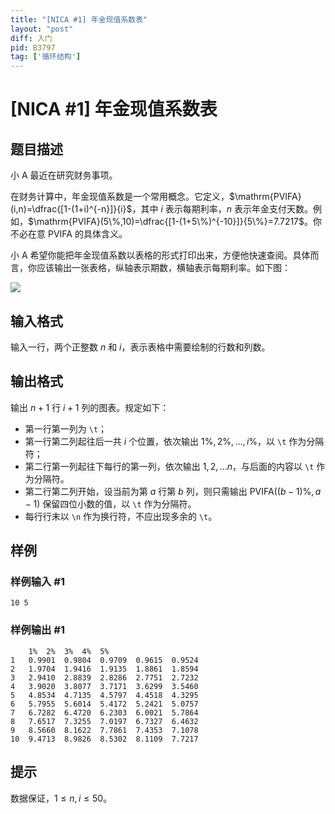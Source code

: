 ```yaml
---
title: "[NICA #1] 年金现值系数表"
layout: "post"
diff: 入门
pid: B3797
tag: ['循环结构']
---
```

# [NICA #1] 年金现值系数表
## 题目描述

小 A 最近在研究财务事项。

在财务计算中，年金现值系数是一个常用概念。它定义，$\mathrm{PVIFA}(i,n)=\dfrac{[1-(1+i)^{-n}]}{i}$，其中 $i$ 表示每期利率，$n$ 表示年金支付天数。例如，$\mathrm{PVIFA}(5\%,10)=\dfrac{[1-(1+5\%)^{-10}]}{5\%}=7.7217$。你不必在意 $\mathrm{PVIFA}$ 的具体含义。

小 A 希望你能把年金现值系数以表格的形式打印出来，方便他快速查阅。具体而言，你应该输出一张表格，纵轴表示期数，横轴表示每期利率。如下图：

![](https://cdn.luogu.com.cn/upload/image_hosting/65j0yxcc.png)
## 输入格式

输入一行，两个正整数 $n$ 和 $i$，表示表格中需要绘制的行数和列数。
## 输出格式

输出 $n+1$ 行 $i+1$ 列的图表。规定如下：
- 第一行第一列为 `\t`；
- 第一行第二列起往后一共 $i$ 个位置，依次输出 $1\%,2\%,\dots,i\%$，以 `\t` 作为分隔符；
- 第二行第一列起往下每行的第一列，依次输出 $1,2,\dots n$，与后面的内容以 `\t` 作为分隔符。
- 第二行第二列开始，设当前为第 $a$ 行第 $b$ 列，则只需输出 $\mathrm{PVIFA}((b-1)\%,a - 1)$ 保留四位小数的值，以 `\t` 作为分隔符。
- 每行行末以 `\n` 作为换行符，不应出现多余的 `\t`。
## 样例

### 样例输入 #1
```
10 5
```
### 样例输出 #1
```
	1%	2%	3%	4%	5%
1	0.9901	0.9804	0.9709	0.9615	0.9524
2	1.9704	1.9416	1.9135	1.8861	1.8594
3	2.9410	2.8839	2.8286	2.7751	2.7232
4	3.9020	3.8077	3.7171	3.6299	3.5460
5	4.8534	4.7135	4.5797	4.4518	4.3295
6	5.7955	5.6014	5.4172	5.2421	5.0757
7	6.7282	6.4720	6.2303	6.0021	5.7864
8	7.6517	7.3255	7.0197	6.7327	6.4632
9	8.5660	8.1622	7.7861	7.4353	7.1078
10	9.4713	8.9826	8.5302	8.1109	7.7217
```
## 提示

数据保证，$1 \leq n,i \leq 50$。
